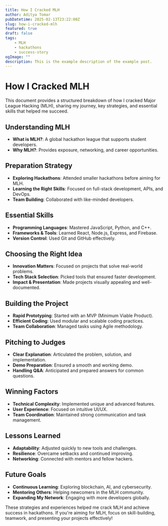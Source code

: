 ```yaml
---
title: How I Cracked MLH
author: Aditya Tomar
pubDatetime: 2025-02-13T23:22:00Z
slug: how-i-cracked-mlh
featured: true
draft: false
tags:
    - MLH
    - hackathons
    - success-story
ogImage: ""
description: This is the example description of the example post.
---
```


# How I Cracked MLH

This document provides a structured breakdown of how I cracked Major League Hacking (MLH), sharing my journey, key strategies, and essential skills that helped me succeed.

## Understanding MLH
- **What is MLH?**: A global hackathon league that supports student developers.
- **Why MLH?**: Provides exposure, networking, and career opportunities.

## Preparation Strategy
- **Exploring Hackathons**: Attended smaller hackathons before aiming for MLH.
- **Learning the Right Skills**: Focused on full-stack development, APIs, and DevOps.
- **Team Building**: Collaborated with like-minded developers.

## Essential Skills
- **Programming Languages**: Mastered JavaScript, Python, and C++.
- **Frameworks & Tools**: Learned React, Node.js, Express, and Firebase.
- **Version Control**: Used Git and GitHub effectively.

## Choosing the Right Idea
- **Innovation Matters**: Focused on projects that solve real-world problems.
- **Tech Stack Selection**: Picked tools that ensured faster development.
- **Impact & Presentation**: Made projects visually appealing and well-documented.

## Building the Project
- **Rapid Prototyping**: Started with an MVP (Minimum Viable Product).
- **Efficient Coding**: Used modular and scalable coding practices.
- **Team Collaboration**: Managed tasks using Agile methodology.

## Pitching to Judges
- **Clear Explanation**: Articulated the problem, solution, and implementation.
- **Demo Preparation**: Ensured a smooth and working demo.
- **Handling Q&A**: Anticipated and prepared answers for common questions.

## Winning Factors
- **Technical Complexity**: Implemented unique and advanced features.
- **User Experience**: Focused on intuitive UI/UX.
- **Team Coordination**: Maintained strong communication and task management.

## Lessons Learned
- **Adaptability**: Adjusted quickly to new tools and challenges.
- **Resilience**: Overcame setbacks and continued improving.
- **Networking**: Connected with mentors and fellow hackers.

## Future Goals
- **Continuous Learning**: Exploring blockchain, AI, and cybersecurity.
- **Mentoring Others**: Helping newcomers in the MLH community.
- **Expanding My Network**: Engaging with more developers globally.

These strategies and experiences helped me crack MLH and achieve success in hackathons. If you're aiming for MLH, focus on skill-building, teamwork, and presenting your projects effectively!

